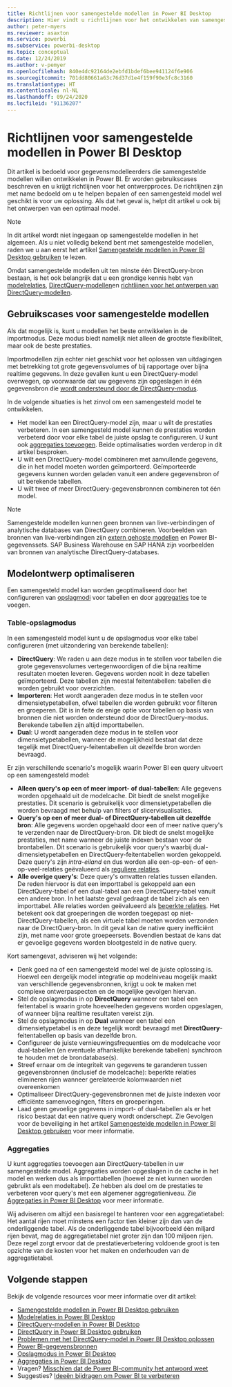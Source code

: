```yaml
---
title: Richtlijnen voor samengestelde modellen in Power BI Desktop
description: Hier vindt u richtlijnen voor het ontwikkelen van samengestelde modellen.
author: peter-myers
ms.reviewer: asaxton
ms.service: powerbi
ms.subservice: powerbi-desktop
ms.topic: conceptual
ms.date: 12/24/2019
ms.author: v-pemyer
ms.openlocfilehash: 840e4dc92164de2ebfd1bdef6bee941124f6e906
ms.sourcegitcommit: 701dd80661a63c76d37d1e4f159f90e3fc8c3160
ms.translationtype: HT
ms.contentlocale: nl-NL
ms.lasthandoff: 09/24/2020
ms.locfileid: "91136207"
---
```

# <a name="composite-model-guidance-in-power-bi-desktop"></a>Richtlijnen voor samengestelde modellen in Power BI Desktop

Dit artikel is bedoeld voor gegevensmodelleerders die samengestelde modellen willen ontwikkelen in Power BI. Er worden gebruikscases beschreven en u krijgt richtlijnen voor het ontwerpproces. De richtlijnen zijn met name bedoeld om u te helpen bepalen of een samengesteld model wel geschikt is voor uw oplossing. Als dat het geval is, helpt dit artikel u ook bij het ontwerpen van een optimaal model.

> [!NOTE]
> In dit artikel wordt niet ingegaan op samengestelde modellen in het algemeen. Als u niet volledig bekend bent met samengestelde modellen, raden we u aan eerst het artikel [Samengestelde modellen in Power BI Desktop gebruiken](../transform-model/desktop-composite-models.md) te lezen.
>
> Omdat samengestelde modellen uit ten minste één DirectQuery-bron bestaan, is het ook belangrijk dat u een grondige kennis hebt van [modelrelaties](../transform-model/desktop-relationships-understand.md), [DirectQuery-modellen](../connect-data/desktop-directquery-about.md)en [richtlijnen voor het ontwerpen van DirectQuery-modellen](directquery-model-guidance.md).

## <a name="composite-model-use-cases"></a>Gebruikscases voor samengestelde modellen

Als dat mogelijk is, kunt u modellen het beste ontwikkelen in de importmodus. Deze modus biedt namelijk niet alleen de grootste flexibiliteit, maar ook de beste prestaties.

Importmodellen zijn echter niet geschikt voor het oplossen van uitdagingen met betrekking tot grote gegevensvolumes of bij rapportage over bijna realtime gegevens. In deze gevallen kunt u een DirectQuery-model overwegen, op voorwaarde dat uw gegevens zijn opgeslagen in één gegevensbron die [wordt ondersteund door de DirectQuery-modus](../connect-data/power-bi-data-sources.md).

In de volgende situaties is het zinvol om een samengesteld model te ontwikkelen.

- Het model kan een DirectQuery-model zijn, maar u wilt de prestaties verbeteren. In een samengesteld model kunnen de prestaties worden verbeterd door voor elke tabel de juiste opslag te configureren. U kunt ook [aggregaties toevoegen](../transform-model/desktop-aggregations.md). Beide optimalisaties worden verderop in dit artikel besproken.
- U wilt een DirectQuery-model combineren met aanvullende gegevens, die in het model moeten worden geïmporteerd. Geïmporteerde gegevens kunnen worden geladen vanuit een andere gegevensbron of uit berekende tabellen.
- U wilt twee of meer DirectQuery-gegevensbronnen combineren tot één model.

> [!NOTE]
> Samengestelde modellen kunnen geen bronnen van live-verbindingen of analytische databases van DirectQuery combineren. Voorbeelden van bronnen van live-verbindingen zijn [extern gehoste modellen](../connect-data/service-datasets-understand.md#external-hosted-models) en Power BI-gegevenssets. SAP Business Warehouse en SAP HANA zijn voorbeelden van bronnen van analytische DirectQuery-databases.

## <a name="optimize-model-design"></a>Modelontwerp optimaliseren

Een samengesteld model kan worden geoptimaliseerd door het configureren van [opslagmodi](../transform-model/desktop-storage-mode.md) voor tabellen en door [aggregaties](../transform-model/desktop-aggregations.md) toe te voegen.

### <a name="table-storage-mode"></a>Table-opslagmodus

In een samengesteld model kunt u de opslagmodus voor elke tabel configureren (met uitzondering van berekende tabellen):

- **DirectQuery**: We raden u aan deze modus in te stellen voor tabellen die grote gegevensvolumes vertegenwoordigen of die bijna realtime resultaten moeten leveren. Gegevens worden nooit in deze tabellen geïmporteerd. Deze tabellen zijn meestal feitentabellen: tabellen die worden gebruikt voor overzichten.
- **Importeren**: Het wordt aangeraden deze modus in te stellen voor dimensietypetabellen, ofwel tabellen die worden gebruikt voor filteren en groeperen. Dit is in feite de enige optie voor tabellen op basis van bronnen die niet worden ondersteund door de DirectQuery-modus. Berekende tabellen zijn altijd importtabellen.
- **Dual**: U wordt aangeraden deze modus in te stellen voor dimensietypetabellen, wanneer de mogelijkheid bestaat dat deze tegelijk met DirectQuery-feitentabellen uit dezelfde bron worden bevraagd.

Er zijn verschillende scenario's mogelijk waarin Power BI een query uitvoert op een samengesteld model:

- **Alleen query's op een of meer import- of dual-tabellen**: Alle gegevens worden opgehaald uit de modelcache. Dit biedt de snelst mogelijke prestaties. Dit scenario is gebruikelijk voor dimensietypetabellen die worden bevraagd met behulp van filters of slicervisualisaties.
- **Query's op een of meer dual- of DirectQuery-tabellen uit dezelfde bron**: Alle gegevens worden opgehaald door een of meer native query's te verzenden naar de DirectQuery-bron. Dit biedt de snelst mogelijke prestaties, met name wanneer de juiste indexen bestaan voor de brontabellen. Dit scenario is gebruikelijk voor query's waarbij dual-dimensietypetabellen en DirectQuery-feitentabellen worden gekoppeld. Deze query's zijn _intra-eiland_ en dus worden alle een-op-een- of een-op-veel-relaties geëvalueerd als [reguliere relaties](../transform-model/desktop-relationships-understand.md#regular-relationships).
- **Alle overige query's**: Deze query's omvatten relaties tussen eilanden. De reden hiervoor is dat een importtabel is gekoppeld aan een DirectQuery-tabel of een dual-tabel aan een DirectQuery-tabel vanuit een andere bron. In het laatste geval gedraagt de tabel zich als een importtabel. Alle relaties worden geëvalueerd als [beperkte relaties](../transform-model/desktop-relationships-understand.md#limited-relationships). Het betekent ook dat groeperingen die worden toegepast op niet-DirectQuery-tabellen, als een virtuele tabel moeten worden verzonden naar de DirectQuery-bron. In dit geval kan de native query inefficiënt zijn, met name voor grote groepeersets. Bovendien bestaat de kans dat er gevoelige gegevens worden blootgesteld in de native query.

Kort samengevat, adviseren wij het volgende:

- Denk goed na of een samengesteld model wel de juiste oplossing is. Hoewel een dergelijk model integratie op modelniveau mogelijk maakt van verschillende gegevensbronnen, krijgt u ook te maken met complexe ontwerpaspecten en de mogelijke gevolgen hiervan.
- Stel de opslagmodus in op **DirectQuery** wanneer een tabel een feitentabel is waarin grote hoeveelheden gegevens worden opgeslagen, of wanneer bijna realtime resultaten vereist zijn.
- Stel de opslagmodus in op **Dual** wanneer een tabel een dimensietypetabel is en deze tegelijk wordt bevraagd met **DirectQuery**-feitentabellen op basis van dezelfde bron.
- Configureer de juiste vernieuwingsfrequenties om de modelcache voor dual-tabellen (en eventuele afhankelijke berekende tabellen) synchroon te houden met de brondatabase(s).
- Streef ernaar om de integriteit van gegevens te garanderen tussen gegevensbronnen (inclusief de modelcache): beperkte relaties elimineren rijen wanneer gerelateerde kolomwaarden niet overeenkomen
- Optimaliseer DirectQuery-gegevensbronnen met de juiste indexen voor efficiënte samenvoegingen, filters en groeperingen.
- Laad geen gevoelige gegevens in import- of dual-tabellen als er het risico bestaat dat een native query wordt onderschept. Zie Gevolgen voor de beveiliging in het artikel [Samengestelde modellen in Power BI Desktop gebruiken](../transform-model/desktop-composite-models.md#security-implications) voor meer informatie.

### <a name="aggregations"></a>Aggregaties

U kunt aggregaties toevoegen aan DirectQuery-tabellen in uw samengestelde model. Aggregaties worden opgeslagen in de cache in het model en werken dus als importtabellen (hoewel ze niet kunnen worden gebruikt als een modeltabel). Ze hebben als doel om de prestaties te verbeteren voor query's met een algemener aggregatieniveau. Zie [Aggregaties in Power BI Desktop](../transform-model/desktop-aggregations.md) voor meer informatie.

Wij adviseren om altijd een basisregel te hanteren voor een aggregatietabel: Het aantal rijen moet minstens een factor tien kleiner zijn dan van de onderliggende tabel. Als de onderliggende tabel bijvoorbeeld één miljard rijen bevat, mag de aggregatietabel niet groter zijn dan 100 miljoen rijen. Deze regel zorgt ervoor dat de prestatieverbetering voldoende groot is ten opzichte van de kosten voor het maken en onderhouden van de aggregatietabel.

## <a name="next-steps"></a>Volgende stappen

Bekijk de volgende resources voor meer informatie over dit artikel:

- [Samengestelde modellen in Power BI Desktop gebruiken](../transform-model/desktop-composite-models.md)
- [Modelrelaties in Power BI Desktop](../transform-model/desktop-relationships-understand.md)
- [DirectQuery-modellen in Power BI Desktop](../connect-data/desktop-directquery-about.md)
- [DirectQuery in Power BI Desktop gebruiken](../connect-data/desktop-use-directquery.md)
- [Problemen met het DirectQuery-model in Power BI Desktop oplossen](../connect-data/desktop-directquery-troubleshoot.md)
- [Power BI-gegevensbronnen](../connect-data/power-bi-data-sources.md)
- [Opslagmodus in Power BI Desktop](../transform-model/desktop-storage-mode.md)
- [Aggregaties in Power BI Desktop](../transform-model/desktop-aggregations.md)
- Vragen? [Misschien dat de Power BI-community het antwoord weet](https://community.powerbi.com/)
- Suggesties? [Ideeën bijdragen om Power BI te verbeteren](https://ideas.powerbi.com)
